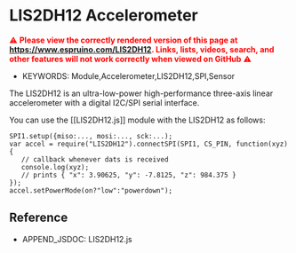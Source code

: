 <!--- Copyright (c) 2017 Gordon Williams, Pur3 Ltd. See the file LICENSE for copying permission. -->
LIS2DH12 Accelerometer
======================

<span style="color:red">:warning: **Please view the correctly rendered version of this page at https://www.espruino.com/LIS2DH12. Links, lists, videos, search, and other features will not work correctly when viewed on GitHub** :warning:</span>

* KEYWORDS: Module,Accelerometer,LIS2DH12,SPI,Sensor

The LIS2DH12 is an ultra-low-power high-performance three-axis linear accelerometer with a digital I2C/SPI serial interface.

You can use the [[LIS2DH12.js]] module with the LIS2DH12 as follows:

```
SPI1.setup({miso:..., mosi:..., sck:...);
var accel = require("LIS2DH12").connectSPI(SPI1, CS_PIN, function(xyz) {
   // callback whenever dats is received
   console.log(xyz);
   // prints { "x": 3.90625, "y": -7.8125, "z": 984.375 }
});
accel.setPowerMode(on?"low":"powerdown");
```

Reference
---------
 
* APPEND_JSDOC: LIS2DH12.js
